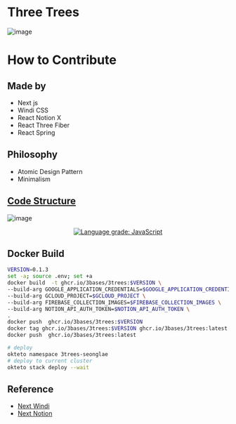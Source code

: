 # Three Trees
![image](https://user-images.githubusercontent.com/27716524/153128771-d735ff69-5c0f-4077-8fdf-08e5adb35f81.png)
  
  
# How to Contribute

## Made by
- Next js
- Windi CSS
- React Notion X
- React Three Fiber
- React Spring

## Philosophy

- Atomic Design Pattern
- Minimalism

## [Code Structure](https://app.codesee.io/maps/c7512230-8968-11ec-b3c9-e762effaaa2a)
![image](https://user-images.githubusercontent.com/27716524/153128046-8fce8e3f-a412-4d04-9f6c-27f4aee3662e.png)

<p align="center">
  <a href="https://lgtm.com/projects/g/3bases/3trees/context:javascript"><img alt="Language grade: JavaScript" src="https://img.shields.io/lgtm/grade/javascript/g/3bases/3trees.svg?logo=lgtm&logoWidth=18"/></a>
<p>



## Docker Build
```bash
VERSION=0.1.3
set -a; source .env; set +a
docker build  -t ghcr.io/3bases/3trees:$VERSION \
--build-arg GOOGLE_APPLICATION_CREDENTIALS=$GOOGLE_APPLICATION_CREDENTIALS \
--build-arg GCLOUD_PROJECT=$GCLOUD_PROJECT \
--build-arg FIREBASE_COLLECTION_IMAGES=$FIREBASE_COLLECTION_IMAGES \
--build-arg NOTION_API_AUTH_TOKEN=$NOTION_API_AUTH_TOKEN \
.
docker push  ghcr.io/3bases/3trees:$VERSION
docker tag ghcr.io/3bases/3trees:$VERSION ghcr.io/3bases/3trees:latest
docker push  ghcr.io/3bases/3trees:latest

# deploy
okteto namespace 3trees-seonglae
# deploy to current cluster
okteto stack deploy --wait
```



## Reference

- [Next Windi](https://github.com/seonglae/next-windicss)
- [Next Notion](https://github.com/transitive-bullshit/nextjs-notion-starter-kit)
